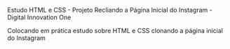 Estudo HTML e CSS - Projeto Recliando a Página Inicial do Instagram - Digital Innovation One

Colocando em prática estudo sobre HTML e CSS clonando a página inicial do Instagram
